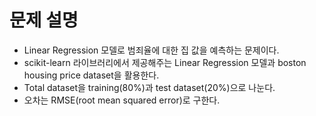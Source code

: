 # 문제 설명
- Linear Regression 모델로 범죄율에 대한 집 값을 예측하는 문제이다.
- scikit-learn 라이브러리에서 제공해주는 Linear Regression 모델과 boston housing price dataset을 활용한다.
- Total dataset을 training(80%)과 test dataset(20%)으로 나눈다.
- 오차는 RMSE(root mean squared error)로 구한다.
